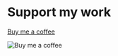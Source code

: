 
# Support my work

[Buy me a coffee](https://buymeacoffee.com/ndu69)

![Buy me a coffee](https://www.svgrepo.com/download/530366/coffee.svg)
